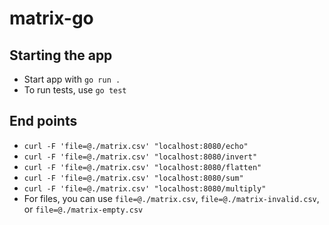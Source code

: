# matrix-go

## Starting the app

- Start app with `go run .`
- To run tests, use `go test`

## End points

- `curl -F 'file=@./matrix.csv' "localhost:8080/echo"`
- `curl -F 'file=@./matrix.csv' "localhost:8080/invert"`
- `curl -F 'file=@./matrix.csv' "localhost:8080/flatten"`
- `curl -F 'file=@./matrix.csv' "localhost:8080/sum"`
- `curl -F 'file=@./matrix.csv' "localhost:8080/multiply"`
- For files, you can use `file=@./matrix.csv`, `file=@./matrix-invalid.csv`, or `file=@./matrix-empty.csv`
